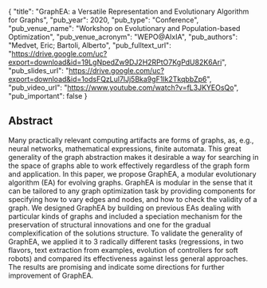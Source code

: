 {
  "title": "GraphEA: a Versatile Representation and Evolutionary Algorithm for Graphs",
  "pub_year": 2020,
  "pub_type": "Conference",
  "pub_venue_name": "Workshop on Evolutionary and Population-based Optimization",
  "pub_venue_acronym": "WEPO@AIxIA",
  "pub_authors": "Medvet, Eric; Bartoli, Alberto",
  "pub_fulltext_url": "https://drive.google.com/uc?export=download&id=19LgNpedZw9DJ2H2RPtO7KgPdU82K6Ari",
  "pub_slides_url": "https://drive.google.com/uc?export=download&id=1odsFQzLul7lJj5Bka9gF1Ik2TkqbbZp6",
  "pub_video_url": "https://www.youtube.com/watch?v=fL3JKYEOsQo",
  "pub_important": false
}

## Abstract
Many practically relevant computing artifacts are forms of graphs, as, e.g., neural networks, mathematical expressions, finite automata. This great generality of the graph abstraction makes it desirable a way for searching in the space of graphs  able to work effectively regardless of the graph form and application. In this paper, we propose GraphEA, a modular evolutionary algorithm (EA) for evolving graphs. GraphEA is modular in the sense that it can be tailored to any graph optimization task by providing components for specifying how to vary edges and nodes, and how to check the validity of a graph. We designed GraphEA by building on previous EAs dealing with particular kinds of graphs and included a speciation mechanism for the preservation of structural innovations and one for the gradual complexification of the solutions structure. To validate the generality of GraphEA, we applied it to 3 radically different tasks (regressions, in two flavors, text extraction from examples, evolution of controllers for soft robots) and compared its effectiveness against less general approaches. The results are promising and indicate some directions for further improvement of GraphEA.
